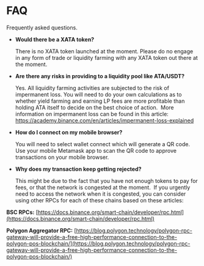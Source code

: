 # FAQ
Frequently asked questions.

* **Would there be a XATA token?**

    There is no XATA token launched at the moment. Please do no engage in any form of trade or liquidity farming with any XATA token out there at the moment.
    
* **Are there any risks in providing to a liquidity pool like ATA/USDT?**

    Yes. All liquidity farming activities are subjected to the risk of impermanent loss. You will need to do your own calculations as to whether yield farming and earning LP fees are more profitable than holding ATA itself to decide on the best choice of action.
​
    More information on impermanent loss can be found in this article: ​
    https://academy.binance.com/en/articles/impermanent-loss-explained

* **How do I connect on my mobile browser?**

    You will need to select wallet connect which will generate a QR code. Use your mobile Metamask app to scan the QR code to approve transactions on your mobile browser.
    
* **Why does my transaction keep getting rejected?**

    This might be due to the fact that you have not enough tokens to pay for fees, or that the network is congested at the moment.
​
    If you urgently need to access the network when it is congested, you can consider using other RPCs for each of these chains based on these articles:
    
**BSC RPCs:** [https://docs.binance.org/smart-chain/developer/rpc.html](https://docs.binance.org/smart-chain/developer/rpc.html)

**Polygon Aggregator RPC:** [https://blog.polygon.technology/polygon-rpc-gateway-will-provide-a-free-high-performance-connection-to-the-polygon-pos-blockchain/​](https://blog.polygon.technology/polygon-rpc-gateway-will-provide-a-free-high-performance-connection-to-the-polygon-pos-blockchain/)